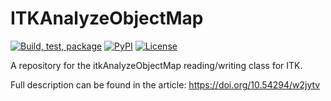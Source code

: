 ITKAnalyzeObjectMap
===================

[![Build, test, package](https://github.com/InsightSoftwareConsortium/ITKAnalyzeObjectMap/actions/workflows/build-test-package.yml/badge.svg)](https://github.com/InsightSoftwareConsortium/ITKAnalyzeObjectMap/actions/workflows/build-test-package.yml)
[![PyPI](https://img.shields.io/pypi/v/itk-analyzeobjectmap.svg)](https://pypi.python.org/pypi/itk-analyzeobjectmap)
[![License](https://img.shields.io/badge/License-Apache%202.0-blue.svg)](https://github.com/InsightSoftwareConsortium/ITKAnalyzeObjectMap/blob/master/LICENSE)


A repository for the itkAnalyzeObjectMap reading/writing class
for ITK.

Full description can be found in the article:
https://doi.org/10.54294/w2jytv

